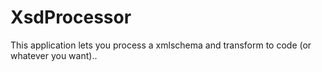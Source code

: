 # XsdProcessor
This application lets you process a xmlschema and transform to code (or whatever you want)..
